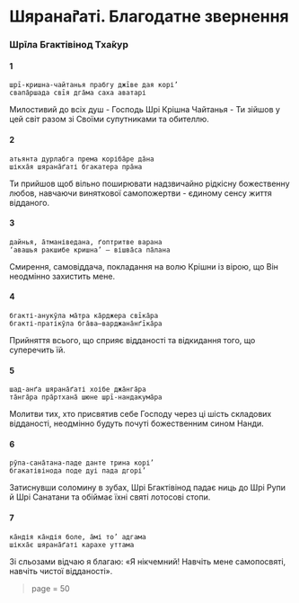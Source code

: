# Шярана̄ґаті. Благодатне звернення

### Шрīла Бгактівінод Тха̄кур

#### 1

    шрī-кришна-чайтанья прабгу джīве дая корі’
    свапа̄ршада свīя дга̄ма саха аватарі

Милостивий до всіх душ - Господь Шрі Крішна Чайтанья - Ти зійшов у цей світ разом зі Своїми супутниками та обителлю.

#### 2
    
    атьянта дурлабга према коріба̄ре да̄на
    шікха̄я шярана̄ґаті бгакатера пра̄на

Ти прийшов щоб вільно поширювати надзвичайно рідкісну божественну любов, навчаючи виняткової самопожертви - єдиному сенсу життя відданого.

#### 3

    дайнья, а̄тманіведана, ґоптритве варана
    ‘авашья ракшибе кришна’ — вішва̄са па̄лана

Смирення, самовіддача, покладання на волю Крішни із вірою, що Він неодмінно захистить мене.

#### 4

    бгакті-анукӯла ма̄тра ка̄рджера свīка̄ра
    бгакті-пратікӯла бга̄ва—варджана̄нґīка̄ра

Прийняття всього, що сприяє відданості та відкидання того, що суперечить їй.

#### 5

    шад-анґа шярана̄ґаті хоібе джа̄нга̄ра
    та̄нга̄ра пра̄ртхана̄ шюне шрī-нандакума̄ра

Молитви тих, хто присвятив себе Господу через ці шість складових відданості, неодмінно будуть почуті божественним сином Нанди.

#### 6

    рӯпа-сана̄тана-паде данте трина корі’
    бгакатівінода поде дуі пада дгорі’

Затиснувши соломину в зубах, Шрі Бгактівінод падає ниць до Шрі Рупи й Шрі Санатани та обіймає їхні святі лотосові стопи.

#### 7

    ка̄ндія ка̄ндія боле, а̄мі то’ адгама
    шікха̄є шярана̄ґаті карахе уттама

Зі сльозами відчаю я благаю: «Я нікчемний! Навчіть мене самопосвяті, навчіть чистої відданості».


> page = 50